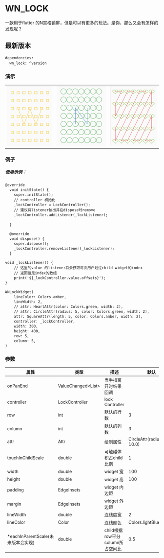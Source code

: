 # WN_LOCK
   一款用于flutter 的N宫格锁屏，但是可以有更多的玩法。是你，那么又会有怎样的发现呢？<br>


## 最新版本

```sh
dependencies:
  wn_lock: ^version
```

### 演示
||||
|--|--|--|
| <img src="https://github.com/weniner/wn_lock/blob/main/img/example1.jpg"> |<img src="https://github.com/weniner/wn_lock/blob/main/img/example2.jpg">|<img src="https://github.com/weniner/wn_lock/blob/main/img/example3.jpg">|

### 例子

##### 使用示例：
```
@override
  void initState() {
    super.initState();
    // controller 初始化
    _lockController = LockController();
    // 建议将listener抽出并在dispose时remove
    _lockController.addListener(_lockListener);

  }
```
```
  @override
  void dispose() {
    super.dispose();
    _lockController.removeListener(_lockListener);
  }
```
```
void _lockListener() {
    // 这里的value 的listener将会获取每次用户划过child widget的index
    // 返回值是index的数组
    print('${_lockController.value.offsets}');
}
```
```
WNLockWidget(
    lineColor: Colors.amber,
    lineWidth: 2,
    // attr: HeartAttr(color: Colors.green, width: 2),
    // attr: CircleAttr(radius: 5, color: Colors.green, width: 2),
    attr: SquareAttr(length: 5, color: Colors.amber, width: 2),
    controller: _lockController,
    width: 300,
    height: 400,
    row: 5,
    column: 5,
)
```

### 参数

| 属性 | 类型 | 描述 | 默认| 必填 |
| ------ | ----------- | ---------- | ----------- | ---- |
| onPanEnd| ValueChanged<List<int>> | 当手指离开时结果回调 | | false |
| controller | LockController | lock Controller | | true |
| row | int| 默认的行数 | 3 | false  |
| column | int | 默认的列数 | 3 | false |,
| attr | Attr | 绘制属性 | CircleAttr(radius: 10.0) | false |,
| touchInChildScale | double | 可触碰体积占child比例 | 1 | false |,
| width | double | widget 宽 | 100 | false |,
| height | double | widget 高 | 100 | false |
| padding | EdgeInsets | widget 内边距 |  | false |
| margin | EdgeInsets | widget 外边距 | | false |
| lineWidth | double | 连线度宽 | 2 | false|
| lineColor | Color | 连线颜色 | Colors.lightBlueAccent | false|
| *eachInParentScale(未来版本会实现) | double | child根据row平分column所占空间比 | 0.5 | false|